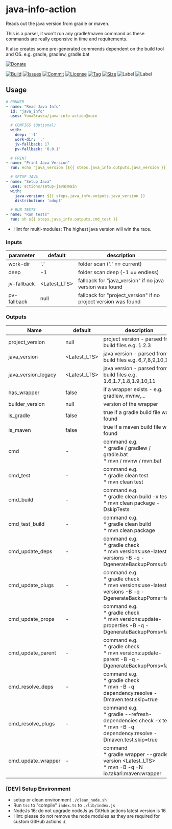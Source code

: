 # java-info-action

Reads out the java version from gradle or maven.

This is a parser, it won't run any gradle/maven command as these commands are really expensive in time and requirements.

It also creates some pre-generated commends dependent on the build tool and OS. e.g. gradle, gradlew, gradle.bat

[![Donate](https://img.shields.io/badge/Donate-PayPal-green.svg)](https://www.paypal.com/donate/?hosted_button_id=HFHFUT3G6TZF6)

[![Build][build_shield]][build_link]
[![Issues][issues_shield]][issues_link]
[![Commit][commit_shield]][commit_link]
[![License][license_shield]][license_link]
[![Tag][tag_shield]][tag_link]
[![Size][size_shield]][size_shield]
![Label][label_shield]
![Label][node_version]

## Usage

```yaml
# RUNNER
- name: "Read Java Info"
  id: "java_info"
  uses: YunaBraska/java-info-action@main

  # CONFIGS (Optional)
  with:
    deep: '-1'
    work-dir: '.'
    jv-fallback: 17
    pv-fallback: '0.0.1'

  # PRINT
- name: "Print Java Version"
  run: echo "java_version [${{ steps.java_info.outputs.java_version }}]"

  # SETUP JAVA
- name: "Setup Java"
  uses: actions/setup-java@main
  with:
    java-version: ${{ steps.java_info.outputs.java_version }}
    distribution: 'adopt'

  # RUN TESTS
- name: "Run tests"
  run: sh ${{ steps.java_info.outputs.cmd_test }}

```

* Hint for multi-modules: The highest java version will win the race.

### Inputs

| parameter   | default      | description                                                    |
|-------------|--------------|----------------------------------------------------------------|
| work-dir    | '.'          | folder scan ('.' == current)                                   |
| deep        | -1           | folder scan deep (-1 == endless)                               |
| jv-fallback | <Latest_LTS> | fallback for "java_version" if no java version was found       |
| pv-fallback | null         | fallback for "project_version" if no project version was found |

### Outputs

| Name                | default      | description                                                                                                                 |
|---------------------|--------------|-----------------------------------------------------------------------------------------------------------------------------|
| project_version     | null         | project version - parsed from build files e.g. 1.2.3                                                                        |
| java_version        | <Latest_LTS> | java version - parsed from build files e.g. 6,7,8,9,10,11                                                                   |
| java_version_legacy | <Latest_LTS> | java version - parsed from build files e.g. 1.6,1.7,1.8,1.9,10,11                                                           |
| has_wrapper         | false        | if a wrapper exists - e.g. gradlew, mvnw,...                                                                                |
| builder_version     | null         | version of the wrapper                                                                                                      |
| is_gradle           | false        | true if a gradle build file was found                                                                                       |
| is_maven            | false        | true if a maven build file was found                                                                                        |
| cmd                 | -            | command e.g. <br>*  gradle / gradlew / gradle.bat <br>*  mvn / mvnw / mvn.bat                                               |
| cmd_test            | -            | command e.g. <br>*  gradle clean test <br>*  mvn clean test                                                                 |
| cmd_build           | -            | command e.g. <br>*  gradle clean build -x test  <br>*  mvn clean package -DskipTests                                        |
| cmd_test_build      | -            | command e.g. <br>*  gradle clean build  <br>*  mvn clean package                                                            |
| cmd_update_deps     | -            | command e.g. <br>*  gradle check  <br>*  mvn versions:use-latest-versions -B -q -DgenerateBackupPoms=false                  |
| cmd_update_plugs    | -            | command e.g.  <br>*  gradle check  <br>*  mvn versions:use-latest-versions -B -q -DgenerateBackupPoms=false                 |
| cmd_update_props    | -            | command e.g. <br>*  gradle check  <br>*  mvn versions:update-properties -B -q -DgenerateBackupPoms=false                    |
| cmd_update_parent   | -            | command e.g. <br>*  gradle check  <br>*  mvn versions:update-parent -B -q -DgenerateBackupPoms=false                        |
| cmd_resolve_deps    | -            | command e.g. <br>*  gradle check  <br>*  mvn -B -q dependency:resolve -Dmaven.test.skip=true                                |
| cmd_resolve_plugs   | -            | command e.g. <br> *  gradle --refresh-dependencies check -x test <br>*  mvn -B -q dependency:resolve -Dmaven.test.skip=true |
| cmd_update_wrapper  | -            | command  <br>*  gradle wrapper --gradle-version <Latest_LTS>  <br>*  mvn -B -q -N io.takari:maven:wrapper                   |

### \[DEV] Setup Environment

* setup or clean environment `./clean_node.sh`
* Run `tsc` to "compile" `index.ts` to `./lib/index.js`
* NodeJs 16: do not upgrade nodeJs as GitHub actions latest version is 16
* Hint: please do not remove the node modules as they are required for custom GitHub actions :(

[build_shield]: https://github.com/YunaBraska/java-info-action/workflows/RELEASE/badge.svg

[build_link]: https://github.com/YunaBraska/java-info-action/actions?query=workflow%3AMVN_RELEASE

[issues_shield]: https://img.shields.io/github/issues/YunaBraska/java-info-action?style=flat-square

[issues_link]: https://github.com/YunaBraska/java-info-action/commits/main

[commit_shield]: https://img.shields.io/github/last-commit/YunaBraska/java-info-action?style=flat-square

[commit_link]: https://github.com/YunaBraska/java-info-action/issues

[license_shield]: https://img.shields.io/github/license/YunaBraska/java-info-action?style=flat-square

[license_link]: https://github.com/YunaBraska/java-info-action/blob/main/LICENSE

[tag_shield]: https://img.shields.io/github/v/tag/YunaBraska/java-info-action?style=flat-square

[tag_link]: https://github.com/YunaBraska/java-info-action/releases

[size_shield]: https://img.shields.io/github/repo-size/YunaBraska/java-info-action?style=flat-square

[label_shield]: https://img.shields.io/badge/Yuna-QueenInside-blueviolet?style=flat-square

[gitter_shield]: https://img.shields.io/gitter/room/YunaBraska/java-info-action?style=flat-square

[gitter_link]: https://gitter.im/java-info-action/Lobby

[node_version]: https://img.shields.io/badge/node-16-blueviolet?style=flat-square
